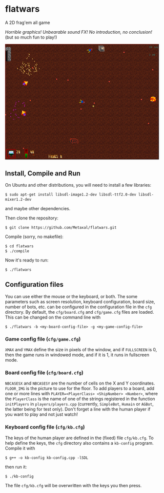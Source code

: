 # flatwars
A 2D frag'em all game

_Horrible graphics!_ _Unbearable sound FX!_ _No introduction, no conclusion!_
(but so much fun to play!)

![Screenshot](img/screenshots/screenshot1.png)

## Install, Compile and Run
On Ubuntu and other distributions, you will need to install a few libraries:
```shell
$ sudo apt-get install libsdl-image1.2-dev libsdl-ttf2.0-dev libsdl-mixer1.2-dev
```
and maybe other dependencies.

Then clone the repository:
```shell
$ git clone https://github.com/Metaxal/flatwars.git
```
Compile (sorry, no makefile):
```shell
$ cd flatwars
$ ./compile
```
Now it's ready to run:
```shell
$ ./flatwars
```

## Configuration files

You can use either the mouse or the keyboard, or both.
The some parameters such as screen resolution, keyboard configuration, board size, number of bots, etc. can be configured in the configuration file in the `cfg` directory.
By default, the `cfg/board.cfg` and `cfg/game.cfg` files are loaded. This can be changed on the command line with
```shell
$ ./flatwars -b <my-board-config-file> -g <my-game-config-file>
```

### Game config file (`cfg/game.cfg`)

`XMAX` and `YMAX` define the size in pixels of the window, and if `FULLSCREEN` is 0, then the game runs in windowed mode, and if it is 1, it runs in fullscreen mode.

### Board config file (`cfg/board.cfg`)

`NBCASESX` and `NBCASESY` are the number of cells on the X and Y coordinates.
`FLOOR_IMG` is the picture to use for the floor.
To add players to a board, add one or more lines with
```PLAYER=<PlayerClass> <ShipNumber> <Number>```, where the `PlayerClass` is the name of one of the strings registered in the function `initPlayers` in `players/players.cpp` (currently, `SimpleBot`, `Humain` or `AGBot`, the latter being for test only). Don't forget a line with the human player if you want to play and not just watch!

### Keyboard config file (`cfg/kb.cfg`)

The keys of the human player are defined in the (fixed) file `cfg/kb.cfg`. 
To help define the keys, the `cfg` directory also contains a `kb-config` program.
Compile it with
```shell
$ g++ -o kb-config kb-config.cpp -lSDL
```
then run it:
```shell
$ ./kb-config
```
The file `cfg/kb.cfg` will be overwritten with the keys you then press.
